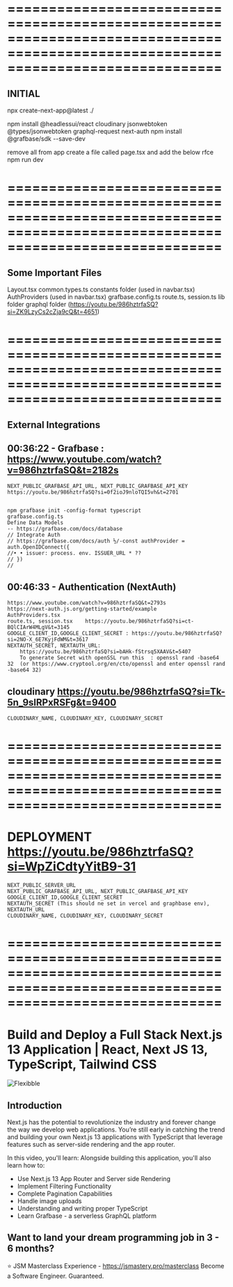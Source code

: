 # ==================================================================================================================================

## INITIAL

npx create-next-app@latest ./

npm install @headlessui/react cloudinary jsonwebtoken @types/jsonwebtoken graphql-request next-auth
npm install @grafbase/sdk --save-dev

remove all from app
create a file called page.tsx and add the below
rfce
npm run dev

# ==================================================================================================================================

## Some Important Files

Layout.tsx
common.types.ts
constants folder (used in navbar.tsx)
AuthProviders (used in navbar.tsx)
grafbase.config.ts
route.ts, session.ts
lib folder
graphql folder (https://youtu.be/986hztrfaSQ?si=ZK9LzyCs2cZja9cQ&t=4651)

# ==================================================================================================================================

## External Integrations

## 00:36:22 - Grafbase : https://www.youtube.com/watch?v=986hztrfaSQ&t=2182s

    NEXT_PUBLIC_GRAFBASE_API_URL, NEXT_PUBLIC_GRAFBASE_API_KEY https://youtu.be/986hztrfaSQ?si=0f2ioJ9nloTQI5vh&t=2701


    npm grafbase init -config-format typescript
    grafbase.config.ts
    Define Data Models
    -- https://grafbase.com/docs/database
    // Integrate Auth
    // https://grafbase.com/docs/auth ½/-const authProvider = auth.OpenIDConnect({
    //• • issuer: process. env. ISSUER_URL * ??
    // })
    //

## 00:46:33 - Authentication (NextAuth)

    https://www.youtube.com/watch?v=986hztrfaSQ&t=2793s
    https://next-auth.js.org/getting-started/example
    AuthProviders.tsx
    route.ts, session.tsx    https://youtu.be/986hztrfaSQ?si=ct-BQlCIArW4MLgV&t=3145
    GOOGLE_CLIENT_ID,GOOGLE_CLIENT_SECRET : https://youtu.be/986hztrfaSQ?si=2NO-X_6E7KyjFdWM&t=3617
    NEXTAUTH_SECRET, NEXTAUTH_URL:
        https://youtu.be/986hztrfaSQ?si=bAHk-fStrsq5XAAV&t=5407
        To generate Secret with openSSL run this  : openssl rand -base64 32  (or https://www.cryptool.org/en/cto/openssl and enter openssl rand -base64 32)

## cloudinary https://youtu.be/986hztrfaSQ?si=Tk-5n_9slRPxRSFg&t=9400

    CLOUDINARY_NAME, CLOUDINARY_KEY, CLOUDINARY_SECRET

# ==================================================================================================================================

# DEPLOYMENT https://youtu.be/986hztrfaSQ?si=WpZiCdtyYitB9-31

    NEXT_PUBLIC_SERVER_URL
    NEXT_PUBLIC_GRAFBASE_API_URL, NEXT_PUBLIC_GRAFBASE_API_KEY
    GOOGLE_CLIENT_ID,GOOGLE_CLIENT_SECRET
    NEXTAUTH_SECRET (This should ne set in vercel and graphbase env), NEXTAUTH_URL
    CLOUDINARY_NAME, CLOUDINARY_KEY, CLOUDINARY_SECRET

# ==================================================================================================================================

# Build and Deploy a Full Stack Next.js 13 Application | React, Next JS 13, TypeScript, Tailwind CSS

![Flexibble](https://i.ibb.co/CvSk76H/Thumbnail.png)

## Introduction

Next.js has the potential to revolutionize the industry and forever change the way we develop web applications. You’re still early in catching the trend and building your own Next.js 13 applications with TypeScript that leverage features such as server-side rendering and the app router.

In this video, you'll learn:
Alongside building this application, you'll also learn how to:

- Use Next.js 13 App Router and Server side Rendering
- Implement Filtering Functionality
- Complete Pagination Capabilities
- Handle image uploads
- Understanding and writing proper TypeScript
- Learn Grafbase - a serverless GraphQL platform

## Want to land your dream programming job in 3 - 6 months?

⭐ JSM Masterclass Experience - https://jsmastery.pro/masterclass
Become a Software Engineer. Guaranteed.
